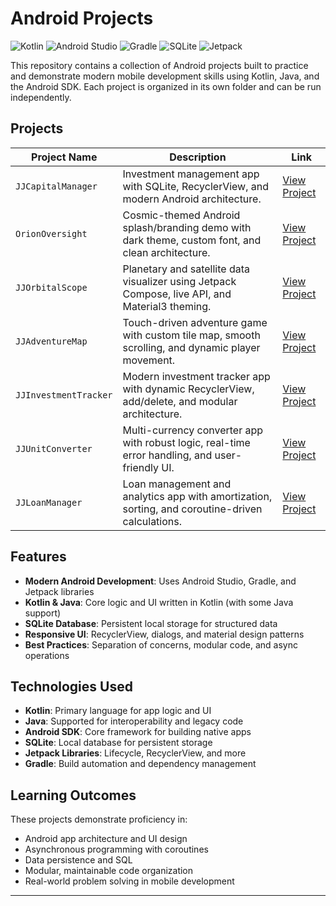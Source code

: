 

# Android Projects

<p align="left">
	<img alt="Kotlin" src="https://img.shields.io/badge/Kotlin-7F52FF?style=for-the-badge&logo=kotlin&logoColor=white" />
	<img alt="Android Studio" src="https://img.shields.io/badge/Android%20Studio-3DDC84?style=for-the-badge&logo=android-studio&logoColor=white" />
	<img alt="Gradle" src="https://img.shields.io/badge/Gradle-02303A?style=for-the-badge&logo=gradle&logoColor=white" />
	<img alt="SQLite" src="https://img.shields.io/badge/SQLite-003B57?style=for-the-badge&logo=sqlite&logoColor=white" />
	<img alt="Jetpack" src="https://img.shields.io/badge/Jetpack-4285F4?style=for-the-badge&logo=android&logoColor=white" />
</p>

This repository contains a collection of Android projects built to practice and demonstrate modern mobile development skills using Kotlin, Java, and the Android SDK. Each project is organized in its own folder and can be run independently.


## Projects

| Project Name         | Description                                              | Link |
| -------------------- | -------------------------------------------------------- | ---- |
| `JJCapitalManager`   | Investment management app with SQLite, RecyclerView, and modern Android architecture. | [View Project](./JJCapitalManager) |
| `OrionOversight`     | Cosmic-themed Android splash/branding demo with dark theme, custom font, and clean architecture. | [View Project](./OrionOversight) |
| `JJOrbitalScope`     | Planetary and satellite data visualizer using Jetpack Compose, live API, and Material3 theming. | [View Project](./JJOrbitalScope) |
| `JJAdventureMap`     | Touch-driven adventure game with custom tile map, smooth scrolling, and dynamic player movement. | [View Project](./JJAdventureMap) |
| `JJInvestmentTracker`| Modern investment tracker app with dynamic RecyclerView, add/delete, and modular architecture. | [View Project](./JJInvestmentTracker) |
| `JJUnitConverter`     | Multi-currency converter app with robust logic, real-time error handling, and user-friendly UI. | [View Project](./JJUnitConverter) |
| `JJLoanManager`      | Loan management and analytics app with amortization, sorting, and coroutine-driven calculations. | [View Project](./JJLoanManager) |

## Features

- **Modern Android Development**: Uses Android Studio, Gradle, and Jetpack libraries
- **Kotlin & Java**: Core logic and UI written in Kotlin (with some Java support)
- **SQLite Database**: Persistent local storage for structured data
- **Responsive UI**: RecyclerView, dialogs, and material design patterns
- **Best Practices**: Separation of concerns, modular code, and async operations

## Technologies Used

- **Kotlin**: Primary language for app logic and UI
- **Java**: Supported for interoperability and legacy code
- **Android SDK**: Core framework for building native apps
- **SQLite**: Local database for persistent storage
- **Jetpack Libraries**: Lifecycle, RecyclerView, and more
- **Gradle**: Build automation and dependency management

## Learning Outcomes

These projects demonstrate proficiency in:
- Android app architecture and UI design
- Asynchronous programming with coroutines
- Data persistence and SQL
- Modular, maintainable code organization
- Real-world problem solving in mobile development

---